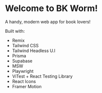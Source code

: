 # Welcome to BK Worm!

A handy, modern web app for book lovers!

Built with:

- Remix
- Tailwind CSS
- Tailwind Headless U.I
- Prisma
- Supabase
- MSW
- Playwright
- ViTest + React Testing Library
- React Icons
- Framer Motion
